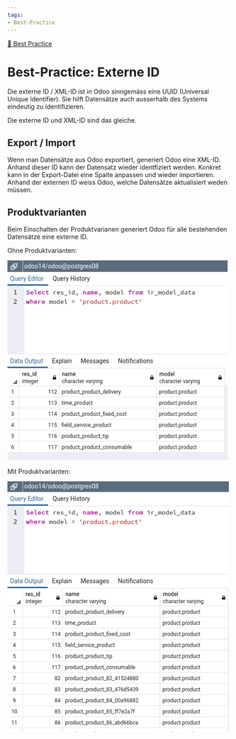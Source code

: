 ```yaml
---
tags:
- Best-Practice
---
```

[🔗 Best Practice](Best%20Practice.md)
# Best-Practice: Externe ID

Die externe ID / XML-ID ist in Odoo sinngemäss eine UUID (Universal Unique Identifier). Sie hilft Datensätze auch ausserhalb des Systems eindeutig zu identifizieren.

Die externe ID und XML-ID sind das gleiche.

## Export / Import

Wenn man Datensätze aus Odoo exportiert, generiert Odoo eine XML-ID. Anhand dieser ID kann der Datensatz wieder identfiziert werden. Konkret kann in der Export-Datei eine Spalte anpassen und wieder importieren. Anhand der externen ID weiss Odoo, welche Datensätze aktualisiert weden müssen.

## Produktvarianten

Beim Einschalten der Produktvarianen generiert Odoo für alle bestehenden Datensätze eine externe ID.

Ohne Produktvarianten:

![](assets/ir_model_data%20product.product%201.png)

Mit Produktvarianten:

![](assets/ir_model_data%20product.product%202.png)